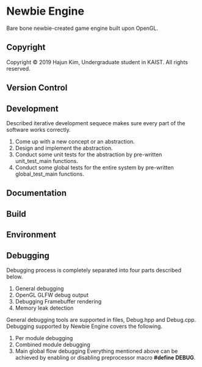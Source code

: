 # Newbie Engine
Bare bone newbie-created game engine built upon OpenGL.

## Copyright
Copyright © 2019 Hajun Kim, Undergraduate student in KAIST. All rights reserved. 

## Version Control

## Development
Described iterative development sequece makes sure every part of the software works correctly. 
1. Come up with a new concept or an abstraction. 
1. Design and implement the abstraction. 
1. Conduct some unit tests for the abstraction by pre-written unit_test_main functions. 
1. Conduct some global tests for the entire system by pre-written global_test_main functions.

## Documentation

## Build

## Environment 

## Debugging
Debugging process is completely separated into four parts described below.
1. General debugging
1. OpenGL GLFW debug output
1. Debugging Framebuffer rendering
1. Memory leak detection

General debugging tools are supported in files, Debug.hpp and Debug.cpp. Debugging supported by Newbie Engine covers the following.
1. Per module debugging
1. Combined module debugging
1. Main global flow debugging 
Everything mentioned above can be achieved by enabling or disabling preprocessor macro **#define DEBUG**.
